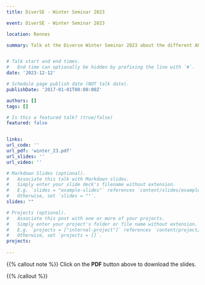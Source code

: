 ```yaml
---
title: DiverSE - Winter Seminar 2023 

event: DiverSE - Winter Seminar 2023 

location: Rennes

summary: Talk at the Diverse Winter Seminar 2023 about the different APIs available to query Software Heritage for empirical research.


# Talk start and end times.
#   End time can optionally be hidden by prefixing the line with `#`.
date: '2023-12-12'

# Schedule page publish date (NOT talk date).
publishDate: '2017-01-01T00:00:00Z'

authors: []
tags: []

# Is this a featured talk? (true/false)
featured: false


links:
url_code: ''
url_pdf: 'winter_23.pdf'
url_slides: ''
url_video: ''

# Markdown Slides (optional).
#   Associate this talk with Markdown slides.
#   Simply enter your slide deck's filename without extension.
#   E.g. `slides = "example-slides"` references `content/slides/example-slides.md`.
#   Otherwise, set `slides = ""`.
slides: ""

# Projects (optional).
#   Associate this post with one or more of your projects.
#   Simply enter your project's folder or file name without extension.
#   E.g. `projects = ["internal-project"]` references `content/project/deep-learning/index.md`.
#   Otherwise, set `projects = []`.
projects:
  
---
```

{{% callout note %}}
Click on the **PDF** button above to download the slides.


{{% /callout %}}

